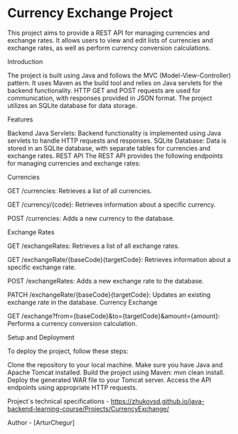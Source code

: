 # Currency Exchange Project

This project aims to provide a REST API for managing currencies and exchange rates. It allows users to view and edit lists of currencies and exchange rates, as well as perform currency conversion calculations.

Introduction

The project is built using Java and follows the MVC (Model-View-Controller) pattern. It uses Maven as the build tool and relies on Java servlets for the backend functionality. HTTP GET and POST requests are used for communication, with responses provided in JSON format. The project utilizes an SQLite database for data storage.

Features

Backend
Java Servlets: Backend functionality is implemented using Java servlets to handle HTTP requests and responses.
SQLite Database: Data is stored in an SQLite database, with separate tables for currencies and exchange rates.
REST API
The REST API provides the following endpoints for managing currencies and exchange rates:

Currencies

GET /currencies: Retrieves a list of all currencies.

GET /currency/{code}: Retrieves information about a specific currency.

POST /currencies: Adds a new currency to the database.

Exchange Rates

GET /exchangeRates: Retrieves a list of all exchange rates.

GET /exchangeRate/{baseCode}{targetCode}: Retrieves information about a specific exchange rate.

POST /exchangeRates: Adds a new exchange rate to the database.

PATCH /exchangeRate/{baseCode}{targetCode}: Updates an existing exchange rate in the database.
Currency Exchange

GET /exchange?from={baseCode}&to={targetCode}&amount={amount}: Performs a currency conversion calculation.

Setup and Deployment

To deploy the project, follow these steps:

Clone the repository to your local machine.
Make sure you have Java and Apache Tomcat installed.
Build the project using Maven: mvn clean install.
Deploy the generated WAR file to your Tomcat server.
Access the API endpoints using appropriate HTTP requests.

Project`s technical specifications - https://zhukovsd.github.io/java-backend-learning-course/Projects/CurrencyExchange/

Author - [ArturChegur]

